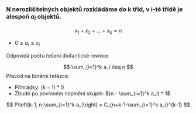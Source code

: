 ### N nerozlišitelných objektů rozkládáme do k tříd, v i-té třídě je alespoň $a_i$ objektů.

$$
x_1 + x_2 + ... + x_k = n
$$
- $0 \leq a_i \leq x_i$

Odpovídá počtu řešení diofantické rovnice.

$$
\sum_{i=1}^k a_i \leq n
$$
Převod na binární řetězce:
- Přihrádky: $(k-1)*0$
- Zbude po povinném naplnění skupin: $(n - \sum_{i=1}^k a_i) * 1$

$$
P\left(k-1, n-\sum_{i=1}^k a_i\right) = C_{n+k-1-\sum_{i=1}^k a_i}^{k-1}
$$